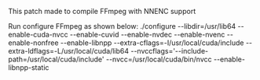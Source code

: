 This patch made to compile FFmpeg with NNENC support

Run configure FFmpeg as shown below:
 ./configure --libdir=/usr/lib64 --enable-cuda-nvcc --enable-cuvid --enable-nvdec --enable-nvenc --enable-nonfree --enable-libnpp --extra-cflags=-I/usr/local/cuda/include --extra-ldflags=-L/usr/local/cuda/lib64 --nvccflags='--include-path=/usr/local/cuda/include' --nvcc=/usr/local/cuda/bin/nvcc --enable-libnpp-static
